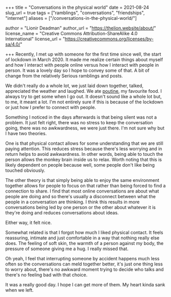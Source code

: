 +++
title = "Conversations in the physical world"
date = 2021-08-24
slug_url = true
tags = ["ramblings", "conversations", "friendships", "internet"]
aliases = ["/conversations-in-the-physical-world/"]

author = "Lionir Deadman"
author_url = "https://thelion.website/about/"
license_name = "Creative Commons Attribution-ShareAlike 4.0 International"
license_url = "https://creativecommons.org/licenses/by-sa/4.0/"

+++
Recently, I met up with someone for the first time since well, the start of lockdown in March 2020. It made me realize certain things about myself
and how I interact with people online versus how I interact with people in person. It was a lovely day
so I hope to convey some of that. A bit of change from the relatively Serious ramblings and posts.
<!--more-->

We didn't really do a whole lot, we just laid down together, talked, appreciated the weather and laughed. We ate [poutine](https://en.wikipedia.org/wiki/Poutine),
my favourite food. I always try to get some when I go out. It doesn't sound like a whole lot but, to me, it meant a lot. I'm not entirely sure if this
is because of the lockdown or just how I prefer to connect with people.

Something I noticed in the days afterwards is that being silent was not a problem. It just felt right, there was no stress to keep the conversation
going, there was no awkwardness, we were just there. I'm not sure why but I have two theories. 

One is that physical contact allows for some understanding that we are still paying attention. This reduces stress because there's less worrying and in
return helps to avoid awkwardness. In other words, being able to touch the person allows the monkey brain inside us to relax. 
Worth noting that this is likely dependent on people because well, some people don't like being touched obviously.

The other theory is that simply being able to enjoy the same environment together allows for people to focus on that rather than being forced to
find a connection to share. I find that most online conversations are about what people are doing and so there's usually a disconnect between
what the people in a conversation are thinking. I think this results in more conversations being led by one person or the other about whatever it is
they're doing and reduces conversations about ideas.

Either way, it felt nice.

Somewhat related is that I forgot how much I liked physical contact. It feels reassuring, intimate and just comfortable in a way that
nothing really else does. The feeling of soft skin, the warmth of a person against my body, the pressure of someone giving me a hug. I really missed
that.

Oh yeah, I feel that interrupting someone by accident happens much less often so the conversations can meld together better, it's
just one thing less to worry about, there's no awkward moment trying to decide who talks and there's no feeling bad with that choice.

It was a really good day. I hope I can get more of them. My heart kinda sank when we left.
